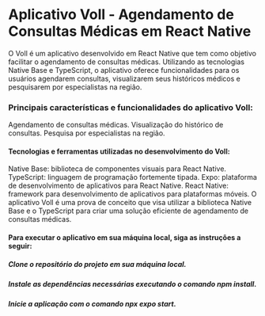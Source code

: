 # Aplicativo Voll - Agendamento de Consultas Médicas em React Native
O Voll é um aplicativo desenvolvido em React Native que tem como objetivo facilitar o agendamento de consultas médicas. Utilizando as tecnologias Native Base e TypeScript, o aplicativo oferece funcionalidades para os usuários agendarem consultas, visualizarem seus históricos médicos e pesquisarem por especialistas na região.

### Principais características e funcionalidades do aplicativo Voll:

Agendamento de consultas médicas.
Visualização do histórico de consultas.
Pesquisa por especialistas na região.

#### Tecnologias e ferramentas utilizadas no desenvolvimento do Voll:

Native Base: biblioteca de componentes visuais para React Native.
TypeScript: linguagem de programação fortemente tipada.
Expo: plataforma de desenvolvimento de aplicativos para React Native.
React Native: framework para desenvolvimento de aplicativos para plataformas móveis.
O aplicativo Voll é uma prova de conceito que visa utilizar a biblioteca Native Base e o TypeScript para criar uma solução eficiente de agendamento de consultas médicas.

#### Para executar o aplicativo em sua máquina local, siga as instruções a seguir:

##### Clone o repositório do projeto em sua máquina local.
##### Instale as dependências necessárias executando o comando npm install.
##### Inicie a aplicação com o comando npx expo start.

